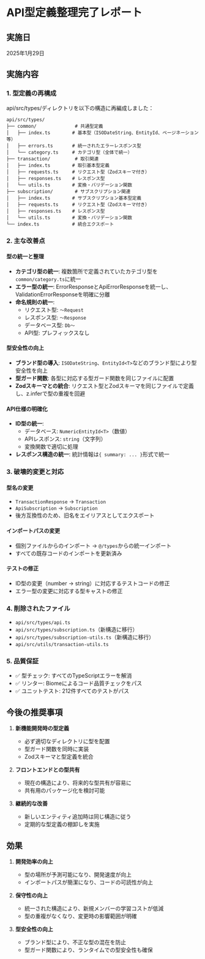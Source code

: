 # API型定義整理完了レポート

## 実施日
2025年1月29日

## 実施内容

### 1. 型定義の再構成
api/src/types/ディレクトリを以下の構造に再編成しました：

```
api/src/types/
├── common/              # 共通型定義
│   ├── index.ts        # 基本型（ISODateString、EntityId、ページネーション等）
│   ├── errors.ts       # 統一されたエラーレスポンス型
│   └── category.ts     # カテゴリ型（全体で統一）
├── transaction/         # 取引関連
│   ├── index.ts        # 取引基本型定義
│   ├── requests.ts     # リクエスト型（Zodスキーマ付き）
│   ├── responses.ts    # レスポンス型
│   └── utils.ts        # 変換・バリデーション関数
├── subscription/        # サブスクリプション関連
│   ├── index.ts        # サブスクリプション基本型定義
│   ├── requests.ts     # リクエスト型（Zodスキーマ付き）
│   ├── responses.ts    # レスポンス型
│   └── utils.ts        # 変換・バリデーション関数
└── index.ts            # 統合エクスポート
```

### 2. 主な改善点

#### 型の統一と整理
- **カテゴリ型の統一**: 複数箇所で定義されていたカテゴリ型を`common/category.ts`に統一
- **エラー型の統一**: ErrorResponseとApiErrorResponseを統一し、ValidationErrorResponseを明確に分離
- **命名規則の統一**: 
  - リクエスト型: `〜Request`
  - レスポンス型: `〜Response`
  - データベース型: `Db〜`
  - API型: プレフィックスなし

#### 型安全性の向上
- **ブランド型の導入**: `ISODateString`、`EntityId<T>`などのブランド型により型安全性を向上
- **型ガード関数**: 各型に対応する型ガード関数を同じファイルに配置
- **Zodスキーマとの統合**: リクエスト型とZodスキーマを同じファイルで定義し、z.inferで型の重複を回避

#### API仕様の明確化
- **ID型の統一**: 
  - データベース: `NumericEntityId<T>`（数値）
  - APIレスポンス: `string`（文字列）
  - 変換関数で適切に処理
- **レスポンス構造の統一**: 統計情報は`{ summary: ... }`形式で統一

### 3. 破壊的変更と対応

#### 型名の変更
- `TransactionResponse` → `Transaction`
- `ApiSubscription` → `Subscription`
- 後方互換性のため、旧名をエイリアスとしてエクスポート

#### インポートパスの変更
- 個別ファイルからのインポート → `@/types`からの統一インポート
- すべての既存コードのインポートを更新済み

#### テストの修正
- ID型の変更（number → string）に対応するテストコードの修正
- エラー型の変更に対応する型キャストの修正

### 4. 削除されたファイル
- `api/src/types/api.ts`
- `api/src/types/subscription.ts`（新構造に移行）
- `api/src/types/subscription-utils.ts`（新構造に移行）
- `api/src/utils/transaction-utils.ts`

### 5. 品質保証
- ✅ 型チェック: すべてのTypeScriptエラーを解消
- ✅ リンター: Biomeによるコード品質チェックをパス
- ✅ ユニットテスト: 212件すべてのテストがパス

## 今後の推奨事項

1. **新機能開発時の型定義**
   - 必ず適切なディレクトリに型を配置
   - 型ガード関数を同時に実装
   - Zodスキーマと型定義を統合

2. **フロントエンドとの型共有**
   - 現在の構造により、将来的な型共有が容易に
   - 共有用のパッケージ化を検討可能

3. **継続的な改善**
   - 新しいエンティティ追加時は同じ構造に従う
   - 定期的な型定義の棚卸しを実施

## 効果

1. **開発効率の向上**
   - 型の場所が予測可能になり、開発速度が向上
   - インポートパスが簡潔になり、コードの可読性が向上

2. **保守性の向上**
   - 統一された構造により、新規メンバーの学習コストが低減
   - 型の重複がなくなり、変更時の影響範囲が明確

3. **型安全性の向上**
   - ブランド型により、不正な型の混在を防止
   - 型ガード関数により、ランタイムでの型安全性も確保